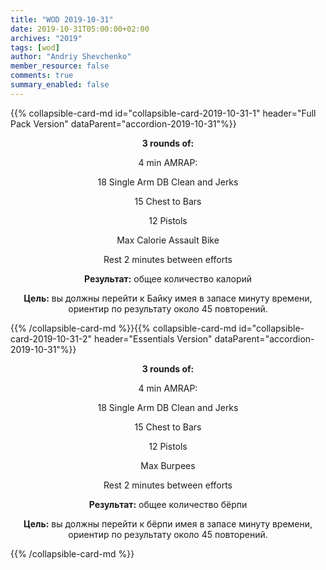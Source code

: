 ```yaml
---
title: "WOD 2019-10-31"
date: 2019-10-31T05:00:00+02:00
archives: "2019"
tags: [wod]
author: "Andriy Shevchenko"
member_resource: false
comments: true
summary_enabled: false
---
```


<div id="accordion-2019-10-31">
{{% collapsible-card-md id="collapsible-card-2019-10-31-1" header="Full Pack Version" dataParent="accordion-2019-10-31"%}}
<center>

**3 rounds of:**

4 min AMRAP:

18 Single Arm DB Clean and Jerks

15 Chest to Bars

12 Pistols

Max Calorie Assault Bike

Rest 2 minutes between efforts

**Результат:** общее количество калорий

**Цель:** вы должны перейти к Байку имея в запасе минуту времени, ориентир по результату около 45 повторений.

</center>
{{% /collapsible-card-md %}}{{% collapsible-card-md id="collapsible-card-2019-10-31-2" header="Essentials Version" dataParent="accordion-2019-10-31"%}}
<center>

**3 rounds of:**

4 min AMRAP:

18 Single Arm DB Clean and Jerks

15 Chest to Bars

12 Pistols

Max Burpees

Rest 2 minutes between efforts

**Результат:** общее количество бёрпи

**Цель:** вы должны перейти к бёрпи имея в запасе минуту времени, ориентир по результату около 45 повторений.
</center>
{{% /collapsible-card-md %}}
</div>